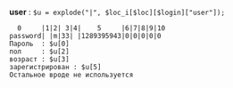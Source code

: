 **user** : `$u = explode("|", $loc_i[$loc][$login]["user"]);`

      0     |1|2| 3|4|    5     |6|7|8|9|10
    password| |m|33| |1289395943|0|0|0|0|0
    Пароль  : $u[0]
    пол     : $u[2]
    возраст : $u[3]
    зарегистрирован : $u[5]
    Остальное вроде не используется
